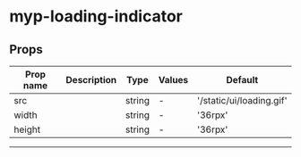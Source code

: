 # myp-loading-indicator

## Props

| Prop name | Description | Type   | Values | Default                  |
| --------- | ----------- | ------ | ------ | ------------------------ |
| src       |             | string | -      | '/static/ui/loading.gif' |
| width     |             | string | -      | '36rpx'                  |
| height    |             | string | -      | '36rpx'                  |

---
